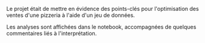 Le projet était de mettre en évidence des points-clés pour l'optimisation des ventes d'une pizzeria à l'aide d'un jeu de données.

Les analyses sont affichées dans le notebook, accompagnées de quelques commentaires liés à l'interprétation.
